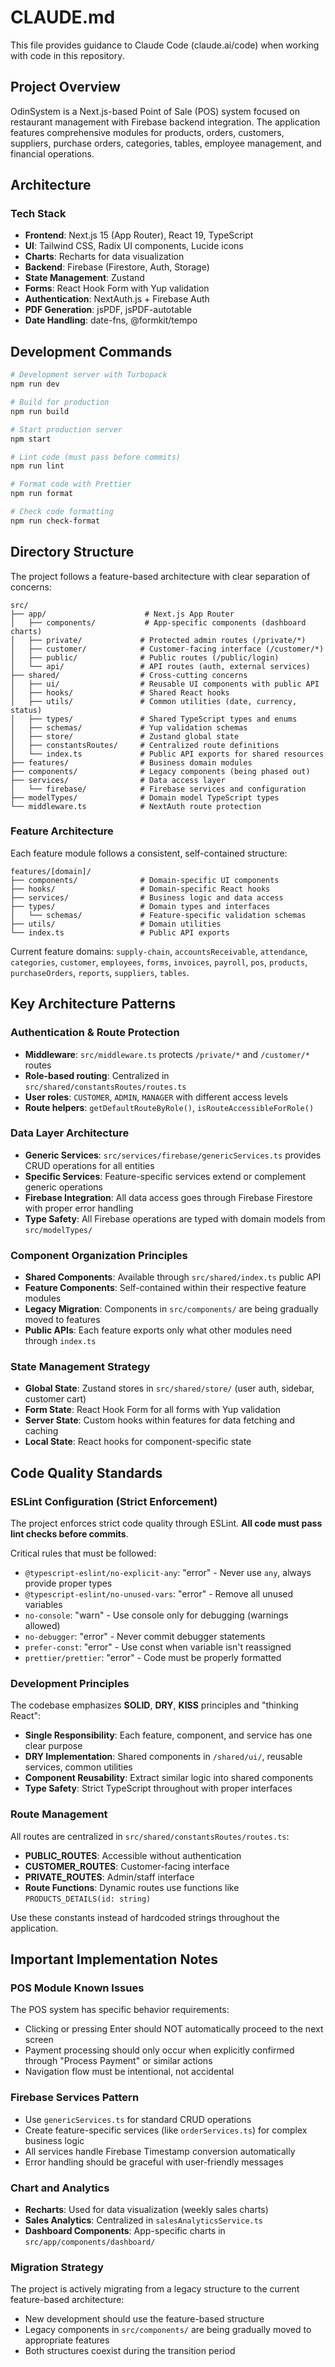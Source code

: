# CLAUDE.md

This file provides guidance to Claude Code (claude.ai/code) when working with code in this repository.

## Project Overview

OdinSystem is a Next.js-based Point of Sale (POS) system focused on restaurant management with Firebase backend integration. The application features comprehensive modules for products, orders, customers, suppliers, purchase orders, categories, tables, employee management, and financial operations.

## Architecture

### Tech Stack

- **Frontend**: Next.js 15 (App Router), React 19, TypeScript
- **UI**: Tailwind CSS, Radix UI components, Lucide icons
- **Charts**: Recharts for data visualization
- **Backend**: Firebase (Firestore, Auth, Storage)
- **State Management**: Zustand
- **Forms**: React Hook Form with Yup validation
- **Authentication**: NextAuth.js + Firebase Auth
- **PDF Generation**: jsPDF, jsPDF-autotable
- **Date Handling**: date-fns, @formkit/tempo

## Development Commands

```bash
# Development server with Turbopack
npm run dev

# Build for production
npm run build

# Start production server
npm start

# Lint code (must pass before commits)
npm run lint

# Format code with Prettier
npm run format

# Check code formatting
npm run check-format
```

## Directory Structure

The project follows a feature-based architecture with clear separation of concerns:

```
src/
├── app/                      # Next.js App Router
│   ├── components/           # App-specific components (dashboard charts)
│   ├── private/             # Protected admin routes (/private/*)
│   ├── customer/            # Customer-facing interface (/customer/*)
│   ├── public/              # Public routes (/public/login)
│   └── api/                 # API routes (auth, external services)
├── shared/                  # Cross-cutting concerns
│   ├── ui/                  # Reusable UI components with public API
│   ├── hooks/               # Shared React hooks
│   ├── utils/               # Common utilities (date, currency, status)
│   ├── types/               # Shared TypeScript types and enums
│   ├── schemas/             # Yup validation schemas
│   ├── store/               # Zustand global state
│   ├── constantsRoutes/     # Centralized route definitions
│   └── index.ts             # Public API exports for shared resources
├── features/                # Business domain modules
├── components/              # Legacy components (being phased out)
├── services/                # Data access layer
│   └── firebase/            # Firebase services and configuration
├── modelTypes/              # Domain model TypeScript types
└── middleware.ts            # NextAuth route protection
```

### Feature Architecture

Each feature module follows a consistent, self-contained structure:

```
features/[domain]/
├── components/              # Domain-specific UI components
├── hooks/                   # Domain-specific React hooks
├── services/                # Business logic and data access
├── types/                   # Domain types and interfaces
│   └── schemas/             # Feature-specific validation schemas
├── utils/                   # Domain utilities
└── index.ts                 # Public API exports
```

Current feature domains: `supply-chain`, `accountsReceivable`, `attendance`, `categories`, `customer`, `employees`, `forms`, `invoices`, `payroll`, `pos`, `products`, `purchaseOrders`, `reports`, `suppliers`, `tables`.

## Key Architecture Patterns

### Authentication & Route Protection

- **Middleware**: `src/middleware.ts` protects `/private/*` and `/customer/*` routes
- **Role-based routing**: Centralized in `src/shared/constantsRoutes/routes.ts`
- **User roles**: `CUSTOMER`, `ADMIN`, `MANAGER` with different access levels
- **Route helpers**: `getDefaultRouteByRole()`, `isRouteAccessibleForRole()`

### Data Layer Architecture

- **Generic Services**: `src/services/firebase/genericServices.ts` provides CRUD operations for all entities
- **Specific Services**: Feature-specific services extend or complement generic operations
- **Firebase Integration**: All data access goes through Firebase Firestore with proper error handling
- **Type Safety**: All Firebase operations are typed with domain models from `src/modelTypes/`

### Component Organization Principles

- **Shared Components**: Available through `src/shared/index.ts` public API
- **Feature Components**: Self-contained within their respective feature modules
- **Legacy Migration**: Components in `src/components/` are being gradually moved to features
- **Public APIs**: Each feature exports only what other modules need through `index.ts`

### State Management Strategy

- **Global State**: Zustand stores in `src/shared/store/` (user auth, sidebar, customer cart)
- **Form State**: React Hook Form for all forms with Yup validation
- **Server State**: Custom hooks within features for data fetching and caching
- **Local State**: React hooks for component-specific state

## Code Quality Standards

### ESLint Configuration (Strict Enforcement)

The project enforces strict code quality through ESLint. **All code must pass lint checks before commits**.

Critical rules that must be followed:

- `@typescript-eslint/no-explicit-any`: "error" - Never use `any`, always provide proper types
- `@typescript-eslint/no-unused-vars`: "error" - Remove all unused variables
- `no-console`: "warn" - Use console only for debugging (warnings allowed)
- `no-debugger`: "error" - Never commit debugger statements
- `prefer-const`: "error" - Use const when variable isn't reassigned
- `prettier/prettier`: "error" - Code must be properly formatted

### Development Principles

The codebase emphasizes **SOLID**, **DRY**, **KISS** principles and "thinking React":

- **Single Responsibility**: Each feature, component, and service has one clear purpose
- **DRY Implementation**: Shared components in `/shared/ui/`, reusable services, common utilities
- **Component Reusability**: Extract similar logic into shared components
- **Type Safety**: Strict TypeScript throughout with proper interfaces

### Route Management

All routes are centralized in `src/shared/constantsRoutes/routes.ts`:

- **PUBLIC_ROUTES**: Accessible without authentication
- **CUSTOMER_ROUTES**: Customer-facing interface
- **PRIVATE_ROUTES**: Admin/staff interface
- **Route Functions**: Dynamic routes use functions like `PRODUCTS_DETAILS(id: string)`

Use these constants instead of hardcoded strings throughout the application.

## Important Implementation Notes

### POS Module Known Issues

The POS system has specific behavior requirements:

- Clicking or pressing Enter should NOT automatically proceed to the next screen
- Payment processing should only occur when explicitly confirmed through "Process Payment" or similar actions
- Navigation flow must be intentional, not accidental

### Firebase Services Pattern

- Use `genericServices.ts` for standard CRUD operations
- Create feature-specific services (like `orderServices.ts`) for complex business logic
- All services handle Firebase Timestamp conversion automatically
- Error handling should be graceful with user-friendly messages

### Chart and Analytics

- **Recharts**: Used for data visualization (weekly sales charts)
- **Sales Analytics**: Centralized in `salesAnalyticsService.ts`
- **Dashboard Components**: App-specific charts in `src/app/components/dashboard/`

### Migration Strategy

The project is actively migrating from a legacy structure to the current feature-based architecture:

- New development should use the feature-based structure
- Legacy components in `src/components/` are being gradually moved to appropriate features
- Both structures coexist during the transition period
